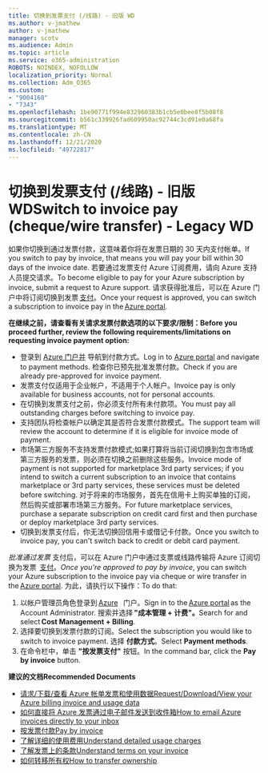 ```yaml
---
title: 切换到发票支付 (/线路) - 旧版 WD
ms.author: v-jmathew
author: v-jmathew
manager: scotv
ms.audience: Admin
ms.topic: article
ms.service: o365-administration
ROBOTS: NOINDEX, NOFOLLOW
localization_priority: Normal
ms.collection: Adm_O365
ms.custom:
- "9004168"
- "7343"
ms.openlocfilehash: 1be90771f994e832960383b1cb5e0bee8f5b08f8
ms.sourcegitcommit: b561c339926fad609950ac92744c3cd91e0a68fa
ms.translationtype: MT
ms.contentlocale: zh-CN
ms.lasthandoff: 12/21/2020
ms.locfileid: "49722817"
---
```

# <a name="switch-to-invoice-pay-chequewire-transfer---legacy-wd"></a><span data-ttu-id="37803-102">切换到发票支付 (/线路) - 旧版 WD</span><span class="sxs-lookup"><span data-stu-id="37803-102">Switch to invoice pay (cheque/wire transfer) - Legacy WD</span></span>

<span data-ttu-id="37803-103">如果你切换到通过发票付款，这意味着你将在发票日期的 30 天内支付帐单。</span><span class="sxs-lookup"><span data-stu-id="37803-103">If you switch to pay by invoice, that means you will pay your bill within 30 days of the invoice date.</span></span> <span data-ttu-id="37803-104">若要通过发票支付 Azure 订阅费用，请向 Azure 支持人员提交请求。</span><span class="sxs-lookup"><span data-stu-id="37803-104">To become eligible to pay for your Azure subscription by invoice, submit a request to Azure support.</span></span> <span data-ttu-id="37803-105">请求获得批准后，可以在 Azure 门户中将订阅切换到发票 [支付](https://portal.azure.com/)。</span><span class="sxs-lookup"><span data-stu-id="37803-105">Once your request is approved, you can switch a subscription to invoice pay in the [Azure portal](https://portal.azure.com/).</span></span>

<span data-ttu-id="37803-106">**在继续之前，请查看有关请求发票付款选项的以下要求/限制：**</span><span class="sxs-lookup"><span data-stu-id="37803-106">**Before you proceed further, review the following requirements/limitations on requesting invoice payment option:**</span></span>

- <span data-ttu-id="37803-107">登录到 [Azure 门户并](https://portal.azure.com/) 导航到付款方式。</span><span class="sxs-lookup"><span data-stu-id="37803-107">Log in to [Azure portal](https://portal.azure.com/) and navigate to payment methods.</span></span> <span data-ttu-id="37803-108">检查你已预先批准发票付款。</span><span class="sxs-lookup"><span data-stu-id="37803-108">Check if you are already pre-approved for invoice payment.</span></span>
- <span data-ttu-id="37803-109">发票支付仅适用于企业帐户，不适用于个人帐户。</span><span class="sxs-lookup"><span data-stu-id="37803-109">Invoice pay is only available for business accounts, not for personal accounts.</span></span>
- <span data-ttu-id="37803-110">在切换到发票支付之前，你必须支付所有未付款项。</span><span class="sxs-lookup"><span data-stu-id="37803-110">You must pay all outstanding charges before switching to invoice pay.</span></span>
- <span data-ttu-id="37803-111">支持团队将检查帐户以确定其是否符合发票付款模式。</span><span class="sxs-lookup"><span data-stu-id="37803-111">The support team will review the account to determine if it is eligible for invoice mode of payment.</span></span>
- <span data-ttu-id="37803-112">市场第三方服务不支持发票付款模式;如果打算将当前订阅切换到包含市场或第三方服务的发票，则必须在切换之前删除这些服务。</span><span class="sxs-lookup"><span data-stu-id="37803-112">Invoice mode of payment is not supported for marketplace 3rd party services; if you intend to switch a current subscription to an invoice that contains marketplace or 3rd party services, these services must be deleted before switching.</span></span> <span data-ttu-id="37803-113">对于将来的市场服务，首先在信用卡上购买单独的订阅，然后购买或部署市场第三方服务。</span><span class="sxs-lookup"><span data-stu-id="37803-113">For future marketplace services, purchase a separate subscription on credit card first and then purchase or deploy marketplace 3rd party services.</span></span>
- <span data-ttu-id="37803-114">切换到发票支付后，你无法切换回信用卡或借记卡付款。</span><span class="sxs-lookup"><span data-stu-id="37803-114">Once you switch to invoice pay, you can't switch back to credit or debit card payment.</span></span>

<span data-ttu-id="37803-115">*批准通过发票* 支付后，可以在 Azure 门户中通过支票或线路传输将 Azure 订阅切换为发票  [支付](https://portal.azure.com/)。</span><span class="sxs-lookup"><span data-stu-id="37803-115">*Once you're approved to pay by invoice*, you can switch your Azure subscription to the invoice pay via cheque or wire transfer in the [Azure portal](https://portal.azure.com/).</span></span>
<span data-ttu-id="37803-116">为此，请执行以下操作：</span><span class="sxs-lookup"><span data-stu-id="37803-116">To do that:</span></span>

1. <span data-ttu-id="37803-117">以帐户管理员角色登录到 [Azure](https://portal.azure.com/)   门户。</span><span class="sxs-lookup"><span data-stu-id="37803-117">Sign in to the [Azure portal](https://portal.azure.com/) as the Account Administrator.</span></span> <span data-ttu-id="37803-118">搜索并选择 **"成本管理 + 计费"。**</span><span class="sxs-lookup"><span data-stu-id="37803-118">Search for and select **Cost Management + Billing**.</span></span>
2. <span data-ttu-id="37803-119">选择要切换到发票付款的订阅。</span><span class="sxs-lookup"><span data-stu-id="37803-119">Select the subscription you would like to switch to invoice payment.</span></span> <span data-ttu-id="37803-120">选择 **付款方式**。</span><span class="sxs-lookup"><span data-stu-id="37803-120">Select **Payment methods**.</span></span>
3. <span data-ttu-id="37803-121">在命令栏中，单击 **"按发票支付"** 按钮。</span><span class="sxs-lookup"><span data-stu-id="37803-121">In the command bar, click the **Pay by invoice** button.</span></span>

<span data-ttu-id="37803-122">**建议的文档**</span><span class="sxs-lookup"><span data-stu-id="37803-122">**Recommended Documents**</span></span>

- [<span data-ttu-id="37803-123">请求/下载/查看 Azure 帐单发票和使用数据</span><span class="sxs-lookup"><span data-stu-id="37803-123">Request/Download/View your Azure billing invoice and usage data</span></span>](https://docs.microsoft.com/azure/billing/billing-download-azure-invoice-daily-usage-date)
- [<span data-ttu-id="37803-124">如何直接将 Azure 发票通过电子邮件发送到收件箱</span><span class="sxs-lookup"><span data-stu-id="37803-124">How to email Azure invoices directly to your inbox</span></span>](https://docs.microsoft.com/azure/billing/billing-download-azure-invoice-daily-usage-date)
- [<span data-ttu-id="37803-125">按发票付款</span><span class="sxs-lookup"><span data-stu-id="37803-125">Pay by invoice</span></span>](https://docs.microsoft.com/azure/billing/billing-how-to-pay-by-invoice)
- [<span data-ttu-id="37803-126">了解详细的使用费用</span><span class="sxs-lookup"><span data-stu-id="37803-126">Understand detailed usage charges</span></span>](https://docs.microsoft.com/azure/billing/billing-understand-your-bill)
- [<span data-ttu-id="37803-127">了解发票上的条款</span><span class="sxs-lookup"><span data-stu-id="37803-127">Understand terms on your invoice</span></span>](https://docs.microsoft.com/azure/billing/billing-understand-your-invoice)
- [<span data-ttu-id="37803-128">如何转移所有权</span><span class="sxs-lookup"><span data-stu-id="37803-128">How to transfer ownership</span></span>](https://docs.microsoft.com/azure/billing/billing-subscription-transfer)
